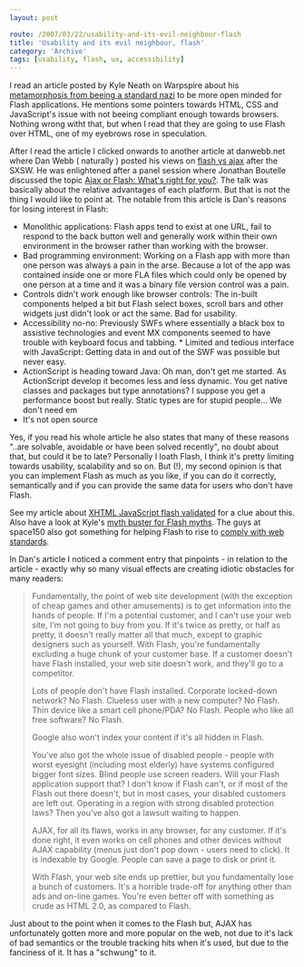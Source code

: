 ```yaml
---
layout: post

route: /2007/03/22/usability-and-its-evil-neighbour-flash
title: 'Usability and its evil neighbour, flash'
category: 'Archive'
tags: [usability, flash, ux, accessibility]
---
```


I read an article posted by Kyle Neath on Warpspire about his
<a class="ph" target="_blank" rel="noopener noreferrer" href="http://warpspire.com/journal/web-production/standards-nazi-transforming/">metamorphosis
from beeing a standard nazi</a> to be more open minded for Flash applications.
He mentions some pointers towards HTML, CSS and JavaScript's issue with not
beeing compliant enough towards browsers. Nothing wrong witht that, but when I
read that they are going to use Flash over HTML, one of my eyebrows rose in
speculation.

After I read the article I clicked onwards to another article at danwebb.net
where Dan Webb ( naturally ) posted his views on
<a class="ph" target="_blank" rel="noopener noreferrer" href="http://www.danwebb.net/2007/3/20/flash-vs-ajax-it-s-time-to-expand-your-toolbox">flash
vs ajax</a> after the SXSW. He was enlightened after a panel session where
Jonathan Boutelle discussed the topic
<a class="ph" target="_blank" rel="noopener noreferrer" href="http://2007.sxsw.com/interactive/programming/panels/?action=show&id=IAP060113">Ajax
or Flash: What's right for you?</a>. The talk was basically about the relative
advantages of each platform. But that is not the thing I would like to point at.
The notable from this article is Dan's reasons for losing interest in Flash:

- Monolithic applications: Flash apps tend to exist at one URL, fail to respond
  to the back button well and generally work within their own environment in the
  browser rather than working with the browser.
- Bad programming environment: Working on a Flash app with more than one person
  was always a pain in the arse. Because a lot of the app was contained inside
  one or more FLA files which could only be opened by one person at a time and
  it was a binary file version control was a pain.
- Controls didn't work enough like browser controls: The in-built components
  helped a bit but Flash select boxes, scroll bars and other widgets just didn't
  look or act the same. Bad for usability.
- Accessibility no-no: Previously SWFs where essentially a black box to
  assistive technologies and event MX components seemed to have trouble with
  keyboard focus and tabbing. \* Limited and tedious interface with JavaScript:
  Getting data in and out of the SWF was possible but never easy.
- ActionScript is heading toward Java: Oh man, don't get me started. As
  ActionScript develop it becomes less and less dynamic. You get native classes
  and packages but type annotations? I suppose you get a performance boost but
  really. Static types are for stupid people... We don't need em
- It's not open source

Yes, if you read his whole article he also states that many of these reasons
"..are solvable, avoidable or have been solved recently", no doubt about that,
but could it be to late? Personally I loath Flash, I think it's pretty limiting
towards usability, scalability and so on. But (!), my second opinion is that you
can implement Flash as much as you like, if you can do it correctly,
semantically and if you can provide the same data for users who don't have
Flash.

See my article about
<a class="ph" href="/2007/02/09/xhtml-javascript-flash-validated/">XHTML
JavaScript flash validated</a> for a clue about this. Also have a look at Kyle's
<a class="ph" target="_blank" rel="noopener noreferrer" href="http://warpspire.com/journal/web-production/7-flash-myths/">myth
buster for Flash myths</a>. The guys at space150 also got something for helping
Flash to rise to
<a class="ph" target="_blank" rel="noopener noreferrer" href="http://blog.space150.com/2007/1/11/faust-flash-augmenting-standards">comply
with web standards</a>.

In Dan's article I noticed a comment entry that pinpoints - in relation to the
article - exactly why so many visual effects are creating idiotic obstacles for
many readers:

> Fundamentally, the point of web site development (with the exception of cheap
> games and other amusements) is to get information into the hands of people. If
> I'm a potential customer, and I can't use your web site, I'm not going to buy
> from you. If it's twice as pretty, or half as pretty, it doesn't really matter
> all that much, except to graphic designers such as yourself. With Flash,
> you're fundamentally excluding a huge chunk of your customer base. If a
> customer doesn't have Flash installed, your web site doesn't work, and they'll
> go to a competitor.
>
> Lots of people don't have Flash installed. Corporate locked-down network? No
> Flash. Clueless user with a new computer? No Flash. Thin device like a smart
> cell phone/PDA? No Flash. People who like all free software? No Flash.
>
> Google also won't index your content if it's all hidden in Flash.
>
> You've also got the whole issue of disabled people - people with worst
> eyesight (including most elderly) have systems configured bigger font sizes.
> Blind people use screen readers. Will your Flash application support that? I
> don't know if Flash can't, or if most of the Flash out there doesn't, but in
> most cases, your disabled customers are left out. Operating in a region with
> strong disabled protection laws? Then you've also got a lawsuit waiting to
> happen.
>
> AJAX, for all its flaws, works in any browser, for any customer. If it's done
> right, it even works on cell phones and other devices without AJAX capability
> (menus just don't pop down - users need to click). It is indexable by Google.
> People can save a page to disk or print it.
>
> With Flash, your web site ends up prettier, but you fundamentally lose a bunch
> of customers. It's a horrible trade-off for anything other than ads and
> on-line games. You're even better off with something as crude as HTML 2.0, as
> compared to Flash.

Just about to the point when it comes to the Flash but, AJAX has unfortunately
gotten more and more popular on the web, not due to it's lack of bad semantics
or the trouble tracking hits when it's used, but due to the fanciness of it. It
has a "schwung" to it.
